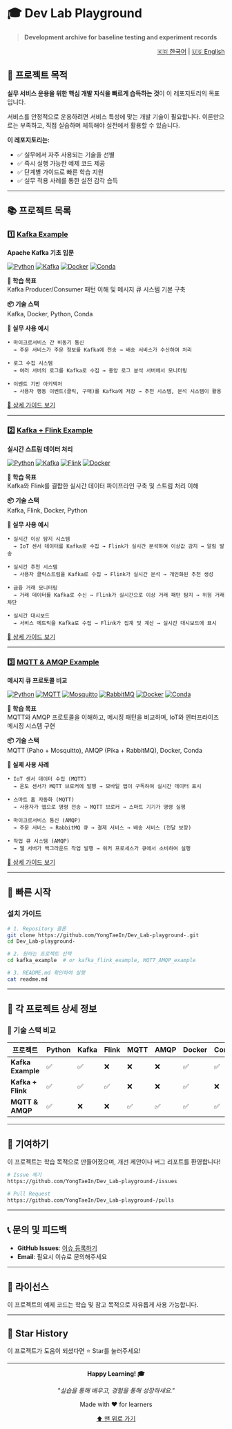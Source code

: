 # 🎓 Dev Lab Playground

> **Development archive for baseline testing and experiment records**

<div align="right">
  
[🇰🇷 한국어](./README.ko.md) | [🇺🇸 English](./README.md)

</div>

## 📌 프로젝트 목적

**실무 서비스 운용을 위한 핵심 개발 지식을 빠르게 습득하는 것**이 이 레포지토리의 목표입니다.

서비스를 안정적으로 운용하려면 서비스 특성에 맞는 개발 기술이 필요합니다. 이론만으로는 부족하고, 직접 실습하며 체득해야 실전에서 활용할 수 있습니다.

**이 레포지토리는:**
- ✅ 실무에서 자주 사용되는 기술을 선별
- ✅ 즉시 실행 가능한 예제 코드 제공
- ✅ 단계별 가이드로 빠른 학습 지원
- ✅ 실무 적용 사례를 통한 실전 감각 습득

---

## 📚 프로젝트 목록

### 1️⃣ [Kafka Example](./kafka_example)

**Apache Kafka 기초 입문**

[![Python](https://img.shields.io/badge/Python-3.9+-3776AB?style=for-the-badge&logo=python&logoColor=white)](https://www.python.org/)
[![Kafka](https://img.shields.io/badge/Apache%20Kafka-231F20?style=for-the-badge&logo=apache-kafka&logoColor=white)](https://kafka.apache.org/)
[![Docker](https://img.shields.io/badge/Docker-2496ED?style=for-the-badge&logo=docker&logoColor=white)](https://www.docker.com/)
[![Conda](https://img.shields.io/badge/Conda-44A833?style=for-the-badge&logo=anaconda&logoColor=white)](https://docs.conda.io/)

**🎯 학습 목표**  
Kafka Producer/Consumer 패턴 이해 및 메시지 큐 시스템 기본 구축

**📦 기술 스택**  
Kafka, Docker, Python, Conda

**💼 실무 사용 예시**
```
• 마이크로서비스 간 비동기 통신
  → 주문 서비스가 주문 정보를 Kafka에 전송 → 배송 서비스가 수신하여 처리

• 로그 수집 시스템
  → 여러 서버의 로그를 Kafka로 수집 → 중앙 로그 분석 서버에서 모니터링

• 이벤트 기반 아키텍처
  → 사용자 행동 이벤트(클릭, 구매)를 Kafka에 저장 → 추천 시스템, 분석 시스템이 활용
```

[📖 상세 가이드 보기](./kafka_example/readme.md)

---

### 2️⃣ [Kafka + Flink Example](./kafka_flink_example)

**실시간 스트림 데이터 처리**

[![Python](https://img.shields.io/badge/Python-3.9+-3776AB?style=for-the-badge&logo=python&logoColor=white)](https://www.python.org/)
[![Kafka](https://img.shields.io/badge/Apache%20Kafka-231F20?style=for-the-badge&logo=apache-kafka&logoColor=white)](https://kafka.apache.org/)
[![Flink](https://img.shields.io/badge/Apache%20Flink-E6526F?style=for-the-badge&logo=apache-flink&logoColor=white)](https://flink.apache.org/)
[![Docker](https://img.shields.io/badge/Docker-2496ED?style=for-the-badge&logo=docker&logoColor=white)](https://www.docker.com/)

**🎯 학습 목표**  
Kafka와 Flink를 결합한 실시간 데이터 파이프라인 구축 및 스트림 처리 이해

**📦 기술 스택**  
Kafka, Flink, Docker, Python

**💼 실무 사용 예시**
```
• 실시간 이상 탐지 시스템
  → IoT 센서 데이터를 Kafka로 수집 → Flink가 실시간 분석하여 이상값 감지 → 알림 발송

• 실시간 추천 시스템
  → 사용자 클릭스트림을 Kafka로 수집 → Flink가 실시간 분석 → 개인화된 추천 생성

• 금융 거래 모니터링
  → 거래 데이터를 Kafka로 수신 → Flink가 실시간으로 이상 거래 패턴 탐지 → 위험 거래 차단

• 실시간 대시보드
  → 서비스 메트릭을 Kafka로 수집 → Flink가 집계 및 계산 → 실시간 대시보드에 표시
```

[📖 상세 가이드 보기](./kafka_flink_example/readme.md)

---

### 3️⃣ [MQTT & AMQP Example](./MQTT_AMQP_example)

**메시지 큐 프로토콜 비교**

[![Python](https://img.shields.io/badge/Python-3.10+-3776AB?style=for-the-badge&logo=python&logoColor=white)](https://www.python.org/)
[![MQTT](https://img.shields.io/badge/MQTT-660066?style=for-the-badge&logo=mqtt&logoColor=white)](https://mqtt.org/)
[![Mosquitto](https://img.shields.io/badge/Mosquitto-3C5280?style=for-the-badge&logo=eclipsemosquitto&logoColor=white)](https://mosquitto.org/)
[![RabbitMQ](https://img.shields.io/badge/RabbitMQ-FF6600?style=for-the-badge&logo=rabbitmq&logoColor=white)](https://www.rabbitmq.com/)
[![Docker](https://img.shields.io/badge/Docker-2496ED?style=for-the-badge&logo=docker&logoColor=white)](https://www.docker.com/)
[![Conda](https://img.shields.io/badge/Conda-44A833?style=for-the-badge&logo=anaconda&logoColor=white)](https://docs.conda.io/)

**🎯 학습 목표**  
MQTT와 AMQP 프로토콜을 이해하고, 메시징 패턴을 비교하며, IoT와 엔터프라이즈 메시징 시스템 구현

**📦 기술 스택**  
MQTT (Paho + Mosquitto), AMQP (Pika + RabbitMQ), Docker, Conda

**💼 실제 사용 사례**
```
• IoT 센서 데이터 수집 (MQTT)
  → 온도 센서가 MQTT 브로커에 발행 → 모바일 앱이 구독하여 실시간 데이터 표시

• 스마트 홈 자동화 (MQTT)
  → 사용자가 앱으로 명령 전송 → MQTT 브로커 → 스마트 기기가 명령 실행

• 마이크로서비스 통신 (AMQP)
  → 주문 서비스 → RabbitMQ 큐 → 결제 서비스 → 배송 서비스 (전달 보장)

• 작업 큐 시스템 (AMQP)
  → 웹 서버가 백그라운드 작업 발행 → 워커 프로세스가 큐에서 소비하여 실행
```

[📖 상세 가이드 보기](./MQTT_AMQP_example/README.ko.md)

---

## 🚀 빠른 시작

### 설치 가이드

```bash
# 1. Repository 클론
git clone https://github.com/YongTaeIn/Dev_Lab-playground-.git
cd Dev_Lab-playground-

# 2. 원하는 프로젝트 선택
cd kafka_example  # or kafka_flink_example, MQTT_AMQP_example

# 3. README.md 확인하여 실행
cat readme.md
```

---

## 📖 각 프로젝트 상세 정보

### 🔧 기술 스택 비교

| 프로젝트 | Python | Kafka | Flink | MQTT | AMQP | Docker | Conda |
|---------|--------|-------|-------|------|------|--------|-------|
| **Kafka Example** | ✅ | ✅ | ❌ | ❌ | ❌ | ✅ | ✅ |
| **Kafka + Flink** | ✅ | ✅ | ✅ | ❌ | ❌ | ✅ | ❌ |
| **MQTT & AMQP** | ✅ | ❌ | ❌ | ✅ | ✅ | ✅ | ✅ |

---

## 🤝 기여하기

이 프로젝트는 학습 목적으로 만들어졌으며, 개선 제안이나 버그 리포트를 환영합니다!

```bash
# Issue 제기
https://github.com/YongTaeIn/Dev_Lab-playground-/issues

# Pull Request
https://github.com/YongTaeIn/Dev_Lab-playground-/pulls
```

---

## 📞 문의 및 피드백

- **GitHub Issues**: [이슈 등록하기](https://github.com/YongTaeIn/Dev_Lab-playground-/issues)
- **Email**: 필요시 이슈로 문의해주세요

---

## 📄 라이선스

이 프로젝트의 예제 코드는 학습 및 참고 목적으로 자유롭게 사용 가능합니다.

---

## 🌟 Star History

이 프로젝트가 도움이 되셨다면 ⭐ Star를 눌러주세요!

---

<div align="center">

**Happy Learning! 🎓**

*"실습을 통해 배우고, 경험을 통해 성장하세요."*

Made with ❤️ for learners

[⬆ 맨 위로 가기](#-dev-lab-playground)

</div>

